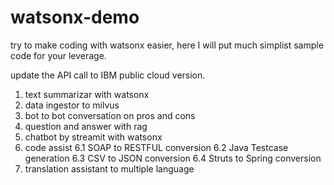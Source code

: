 # watsonx-demo

try to make coding with watsonx easier, here I will put much simplist sample code for your leverage.

update the API call to IBM public cloud version.

1. text summarizar with watsonx
2. data ingestor to milvus
3. bot to bot conversation on pros and cons
4. question and answer with rag
5. chatbot by streamit with watsonx
6. code assist
    6.1 SOAP to RESTFUL conversion
    6.2 Java Testcase generation
    6.3 CSV to JSON conversion
    6.4 Struts to Spring conversion
7. translation assistant to multiple language
